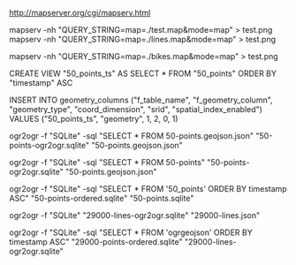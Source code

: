 http://mapserver.org/cgi/mapserv.html

mapserv -nh "QUERY_STRING=map=./test.map&mode=map" > test.png
mapserv -nh "QUERY_STRING=map=./lines.map&mode=map" > test.png

mapserv -nh "QUERY_STRING=map=./bikes.map&mode=map" > test.png

CREATE VIEW "50_points_ts" AS
SELECT \* FROM "50_points" ORDER BY "timestamp" ASC

INSERT INTO geometry_columns ("f_table_name", "f_geometry_column", "geometry_type", "coord_dimension", "srid", "spatial_index_enabled") VALUES ("50_points_ts", "geometry", 1, 2, 0, 1)

ogr2ogr -f "SQLite" -sql "SELECT \* FROM 50-points.geojson.json" "50-points-ogr2ogr.sqlite" "50-points.geojson.json"

ogr2ogr -f "SQLite" -sql "SELECT \* FROM 50-points" "50-points-ogr2ogr.sqlite" "50-points.geojson.json"

ogr2ogr -f "SQLite" -sql "SELECT \* FROM '50_points' ORDER BY timestamp ASC" "50-points-ordered.sqlite" "50-points.sqlite"

ogr2ogr -f "SQLite" "29000-lines-ogr2ogr.sqlite" "29000-lines.json"

ogr2ogr -f "SQLite" -sql "SELECT \* FROM 'ogrgeojson' ORDER BY timestamp ASC" "29000-points-ordered.sqlite" "29000-lines-ogr2ogr.sqlite"
